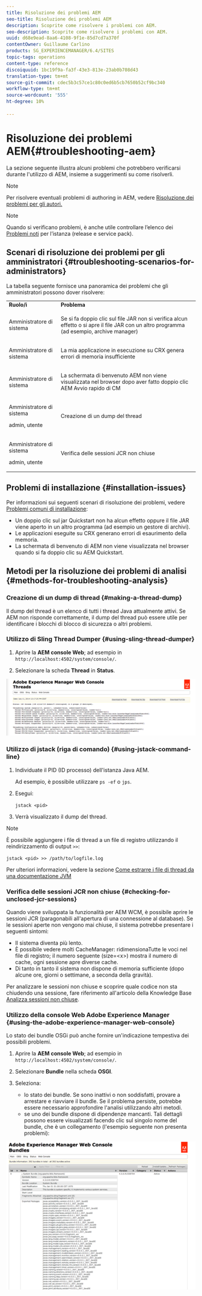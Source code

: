 ```yaml
---
title: Risoluzione dei problemi AEM
seo-title: Risoluzione dei problemi AEM
description: Scoprite come risolvere i problemi con AEM.
seo-description: Scoprite come risolvere i problemi con AEM.
uuid: d68e9ead-8aa6-4108-9f1e-85d7cd7a370f
contentOwner: Guillaume Carlino
products: SG_EXPERIENCEMANAGER/6.4/SITES
topic-tags: operations
content-type: reference
discoiquuid: 1bc19f9a-fa3f-43e3-813e-23ab0b708d43
translation-type: tm+mt
source-git-commit: cdec5b3c57ce1c80c0ed6b5cb7650b52cf9bc340
workflow-type: tm+mt
source-wordcount: '555'
ht-degree: 10%

---
```



# Risoluzione dei problemi AEM{#troubleshooting-aem}

La sezione seguente illustra alcuni problemi che potrebbero verificarsi durante l&#39;utilizzo di AEM, insieme a suggerimenti su come risolverli.

>[!NOTE]
>
>Per risolvere eventuali problemi di authoring in AEM, vedere [Risoluzione dei problemi per gli autori.](/help/sites-authoring/troubleshooting.md)

>[!NOTE]
>
>Quando si verificano problemi, è anche utile controllare l’elenco dei [Problemi noti](/help/release-notes/known-issues.md) per l’istanza (release e service pack).

## Scenari di risoluzione dei problemi per gli amministratori {#troubleshooting-scenarios-for-administrators}

La tabella seguente fornisce una panoramica dei problemi che gli amministratori possono dover risolvere:

<table> 
 <tbody> 
  <tr> 
   <td><strong>Ruolo/i</strong></td> 
   <td><strong>Problema </strong></td> 
  </tr> 
  <tr> 
   <td>Amministratore di sistema</td> 
   <td><p>Se si fa doppio clic sul file JAR non si verifica alcun effetto o si apre il file JAR con un altro programma (ad esempio, archive manager)</p> </td> 
  </tr> 
  <tr> 
   <td><p>Amministratore di sistema</p> </td> 
   <td><p>La mia applicazione in esecuzione su CRX genera errori di memoria insufficiente</p> </td> 
  </tr> 
  <tr> 
   <td><p>Amministratore di sistema</p> </td> 
   <td><p>La schermata di benvenuto AEM non viene visualizzata nel browser dopo aver fatto doppio clic AEM Avvio rapido di CM</p> </td> 
  </tr> 
  <tr> 
   <td><p>Amministratore di sistema</p> <p>admin, utente</p> </td> 
   <td><p>Creazione di un dump del thread</p> </td> 
  </tr> 
  <tr> 
   <td><p>Amministratore di sistema</p> <p>admin, utente</p> </td> 
   <td><p>Verifica delle sessioni JCR non chiuse</p> </td> 
  </tr> 
 </tbody> 
</table>

## Problemi di installazione {#installation-issues}

Per informazioni sui seguenti scenari di risoluzione dei problemi, vedere [Problemi comuni di installazione](/help/sites-deploying/troubleshooting.md#common-installation-issues):

* Un doppio clic sul jar Quickstart non ha alcun effetto oppure il file JAR viene aperto in un altro programma (ad esempio un gestore di archivi).
* Le applicazioni eseguite su CRX generano errori di esaurimento della memoria.
* La schermata di benvenuto di AEM non viene visualizzata nel browser quando si fa doppio clic su AEM Quickstart.

## Metodi per la risoluzione dei problemi di analisi {#methods-for-troubleshooting-analysis}

### Creazione di un dump di thread {#making-a-thread-dump}

Il dump del thread è un elenco di tutti i thread Java attualmente attivi. Se AEM non risponde correttamente, il dump del thread può essere utile per identificare i blocchi di blocco di sicurezza o altri problemi.

### Utilizzo di Sling Thread Dumper {#using-sling-thread-dumper}

1. Aprire la **AEM console Web**; ad esempio in `http://localhost:4502/system/console/`.

1. Selezionare la scheda **Thread** in **Status**.

![screen_shot_2012-02-13at43925pm](assets/screen_shot_2012-02-13at43925pm.png)

### Utilizzo di jstack (riga di comando) {#using-jstack-command-line}

1. Individuate il PID (ID processo) dell&#39;istanza Java AEM.

   Ad esempio, è possibile utilizzare `ps -ef` o `jps`.

1. Esegui:

   `jstack <pid>`

1. Verrà visualizzato il dump del thread.

>[!NOTE]
>
>È possibile aggiungere i file di thread a un file di registro utilizzando il reindirizzamento di output `>>`:
>
>`jstack <pid> >> /path/to/logfile.log`

Per ulteriori informazioni, vedere la sezione [Come estrarre i file di thread da una documentazione JVM](https://helpx.adobe.com/cq/kb/TakeThreadDump.html)

### Verifica delle sessioni JCR non chiuse {#checking-for-unclosed-jcr-sessions}

Quando viene sviluppata la funzionalità per AEM WCM, è possibile aprire le sessioni JCR (paragonabili all&#39;apertura di una connessione al database). Se le sessioni aperte non vengono mai chiuse, il sistema potrebbe presentare i seguenti sintomi:

* Il sistema diventa più lento.
* È possibile vedere molti CacheManager: ridimensionaTutte le voci nel file di registro; il numero seguente (size=&lt;x>) mostra il numero di cache, ogni sessione apre diverse cache.
* Di tanto in tanto il sistema non dispone di memoria sufficiente (dopo alcune ore, giorni o settimane, a seconda della gravità).

Per analizzare le sessioni non chiuse e scoprire quale codice non sta chiudendo una sessione, fare riferimento all&#39;articolo della Knowledge Base [Analizza sessioni non chiuse](https://helpx.adobe.com/crx/kb/AnalyzeUnclosedSessions.html).

### Utilizzo della console Web Adobe Experience Manager {#using-the-adobe-experience-manager-web-console}

Lo stato dei bundle OSGi può anche fornire un&#39;indicazione tempestiva dei possibili problemi.

1. Aprire la **AEM console Web**; ad esempio in `http://localhost:4502/system/console/`.

1. Selezionare **Bundle** nella scheda **OSGI**.

1. Seleziona:

   * lo stato dei bundle. Se sono inattivi o non soddisfatti, provare a arrestare e riavviare il bundle. Se il problema persiste, potrebbe essere necessario approfondire l&#39;analisi utilizzando altri metodi.
   * se uno dei bundle dispone di dipendenze mancanti. Tali dettagli possono essere visualizzati facendo clic sul singolo nome del bundle, che è un collegamento (l&#39;esempio seguente non presenta problemi):

![screen_shot_2012-02-13at44706pm](assets/screen_shot_2012-02-13at44706pm.png)

